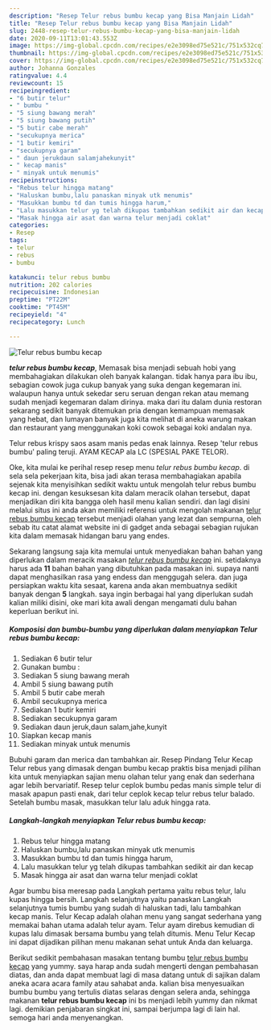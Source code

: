 ```yaml
---
description: "Resep Telur rebus bumbu kecap yang Bisa Manjain Lidah"
title: "Resep Telur rebus bumbu kecap yang Bisa Manjain Lidah"
slug: 2448-resep-telur-rebus-bumbu-kecap-yang-bisa-manjain-lidah
date: 2020-09-11T13:01:43.553Z
image: https://img-global.cpcdn.com/recipes/e2e3098ed75e521c/751x532cq70/telur-rebus-bumbu-kecap-foto-resep-utama.jpg
thumbnail: https://img-global.cpcdn.com/recipes/e2e3098ed75e521c/751x532cq70/telur-rebus-bumbu-kecap-foto-resep-utama.jpg
cover: https://img-global.cpcdn.com/recipes/e2e3098ed75e521c/751x532cq70/telur-rebus-bumbu-kecap-foto-resep-utama.jpg
author: Johanna Gonzales
ratingvalue: 4.4
reviewcount: 15
recipeingredient:
- "6 butir telur"
- " bumbu "
- "5 siung bawang merah"
- "5 siung bawang putih"
- "5 butir cabe merah"
- "secukupnya merica"
- "1 butir kemiri"
- "secukupnya garam"
- " daun jerukdaun salamjahekunyit"
- " kecap manis"
- " minyak untuk menumis"
recipeinstructions:
- "Rebus telur hingga matang"
- "Haluskan bumbu,lalu panaskan minyak utk menumis"
- "Masukkan bumbu td dan tumis hingga harum,"
- "Lalu masukkan telur yg telah dikupas tambahkan sedikit air dan kecap"
- "Masak hingga air asat dan warna telur menjadi coklat"
categories:
- Resep
tags:
- telur
- rebus
- bumbu

katakunci: telur rebus bumbu 
nutrition: 202 calories
recipecuisine: Indonesian
preptime: "PT22M"
cooktime: "PT45M"
recipeyield: "4"
recipecategory: Lunch

---
```



![Telur rebus bumbu kecap](https://img-global.cpcdn.com/recipes/e2e3098ed75e521c/751x532cq70/telur-rebus-bumbu-kecap-foto-resep-utama.jpg)

<b><i>telur rebus bumbu kecap</i></b>, Memasak bisa menjadi sebuah hobi yang membahagiakan dilakukan oleh banyak kalangan. tidak hanya para ibu ibu, sebagian cowok juga cukup banyak yang suka dengan kegemaran ini. walaupun hanya untuk sekedar seru seruan dengan rekan atau memang sudah menjadi kegemaran dalam dirinya. maka dari itu dalam dunia restoran sekarang sedikit banyak ditemukan pria dengan kemampuan memasak yang hebat, dan lumayan banyak juga kita melihat di aneka warung makan dan restaurant yang menggunakan koki cowok sebagai koki andalan nya.

Telur rebus krispy saos asam manis pedas enak lainnya. Resep &#39;telur rebus bumbu&#39; paling teruji. AYAM KECAP ala LC (SPESIAL PAKE TELOR).

Oke, kita mulai ke perihal resep resep menu <i>telur rebus bumbu kecap</i>. di sela sela pekerjaan kita, bisa jadi akan terasa membahagiakan apabila sejenak kita menyisihkan sedikit waktu untuk mengolah telur rebus bumbu kecap ini. dengan kesuksesan kita dalam meracik olahan tersebut, dapat menjadikan diri kita bangga oleh hasil menu kalian sendiri. dan lagi disini melalui situs ini anda akan memiliki referensi untuk mengolah makanan <u>telur rebus bumbu kecap</u> tersebut menjadi olahan yang lezat dan sempurna, oleh sebab itu catat alamat website ini di gadget anda sebagai sebagian rujukan kita dalam memasak hidangan baru yang endes.


Sekarang langsung saja kita memulai untuk menyediakan bahan bahan yang diperlukan dalam meracik masakan <u><i>telur rebus bumbu kecap</i></u> ini. setidaknya harus ada <b>11</b> bahan bahan yang dibutuhkan pada masakan ini. supaya nanti dapat menghasilkan rasa yang endess dan menggugah selera. dan juga persiapkan waktu kita sesaat, karena anda akan membuatnya sedikit banyak dengan <b>5</b> langkah. saya ingin berbagai hal yang diperlukan sudah kalian miliki disini, oke mari kita awali dengan mengamati dulu bahan keperluan berikut ini.

<!--inarticleads1-->

##### Komposisi dan bumbu-bumbu yang diperlukan dalam menyiapkan Telur rebus bumbu kecap:

1. Sediakan 6 butir telur
1. Gunakan  bumbu :
1. Sediakan 5 siung bawang merah
1. Ambil 5 siung bawang putih
1. Ambil 5 butir cabe merah
1. Ambil secukupnya merica
1. Sediakan 1 butir kemiri
1. Sediakan secukupnya garam
1. Sediakan  daun jeruk,daun salam,jahe,kunyit
1. Siapkan  kecap manis
1. Sediakan  minyak untuk menumis


Bubuhi garam dan merica dan tambahkan air. Resep Pindang Telur Kecap Telur rebus yang dimasak dengan bumbu kecap praktis bisa menjadi pilihan kita untuk menyiapkan sajian menu olahan telur yang enak dan sederhana agar lebih bervariatif. Resep telur ceplok bumbu pedas manis simple telur di masak apapun pasti enak, dari telur ceplok kecap telur rebus telur balado. Setelah bumbu masak, masukkan telur lalu aduk hingga rata. 

<!--inarticleads2-->

##### Langkah-langkah menyiapkan Telur rebus bumbu kecap:

1. Rebus telur hingga matang
1. Haluskan bumbu,lalu panaskan minyak utk menumis
1. Masukkan bumbu td dan tumis hingga harum,
1. Lalu masukkan telur yg telah dikupas tambahkan sedikit air dan kecap
1. Masak hingga air asat dan warna telur menjadi coklat


Agar bumbu bisa meresap pada Langkah pertama yaitu rebus telur, lalu kupas hingga bersih. Langkah selanjutnya yaitu panaskan Langkah selanjutnya tumis bumbu yang sudah di haluskan tadi, lalu tambahkan kecap manis. Telur Kecap adalah olahan menu yang sangat sederhana yang memakai bahan utama adalah telur ayam. Telur ayam direbus kemudian di kupas lalu dimasak bersama bumbu yang telah ditumis. Menu Telur Kecap ini dapat dijadikan pilihan menu makanan sehat untuk Anda dan keluarga. 

Berikut sedikit pembahasan masakan tentang bumbu <u>telur rebus bumbu kecap</u> yang yummy. saya harap anda sudah mengerti dengan pembahasan diatas, dan anda dapat membuat lagi di masa datang untuk di sajikan dalam aneka acara acara family atau sahabat anda. kalian bisa menyesuaikan bumbu bumbu yang tertulis diatas selaras dengan selera anda, sehingga makanan <b>telur rebus bumbu kecap</b> ini bs menjadi lebih yummy dan nikmat lagi. demikian penjabaran singkat ini, sampai berjumpa lagi di lain hal. semoga hari anda menyenangkan.
